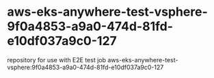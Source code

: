 # aws-eks-anywhere-test-vsphere-9f0a4853-a9a0-474d-81fd-e10df037a9c0-127
repository for use with E2E test job aws-eks-anywhere-test-vsphere:9f0a4853-a9a0-474d-81fd-e10df037a9c0-127
